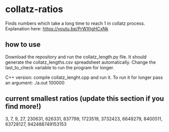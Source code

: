# collatz-ratios

Finds numbers which take a long time to reach 1 in collatz process. Explanation here: https://youtu.be/PrWXtgHCxNk

## how to use
Download the repository and run the collatz_length.py file. It should generate the collatz_lengths.csv spreadsheet automatically. Change the last_to_check variable to run the program for longer.

C++ version: compile collatz_lenght.cpp and run it. To run it for longer pass an argument: ./a.out 100000

## current smallest ratios (update this section if you find more!)
3, 7, 9, 27, 230631, 626331, 837799, 1723519, 3732423, 6649279, 8400511, 63728127, 942488749153153
